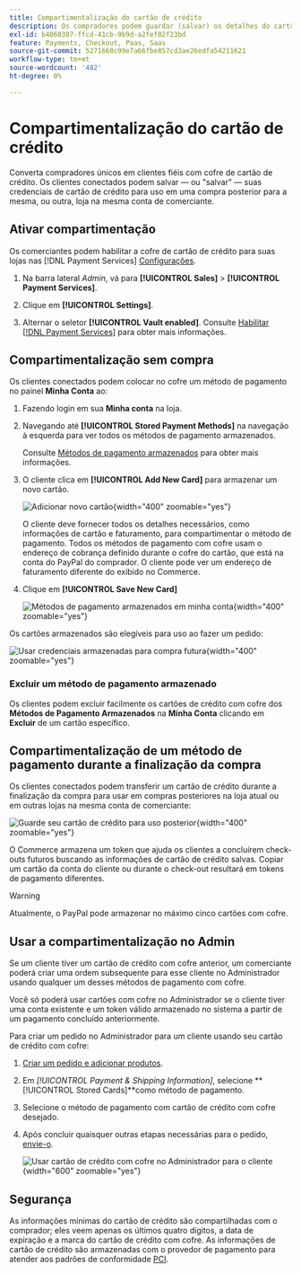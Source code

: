 ```yaml
---
title: Compartimentalização do cartão de crédito
description: Os compradores podem guardar (salvar) os detalhes do cartão de crédito para compras futuras.
exl-id: b4060307-ffcd-41cb-9b9d-a2fef02f23bd
feature: Payments, Checkout, Paas, Saas
source-git-commit: 5271668c99e7a66fbe857cd3ae26edfa54211621
workflow-type: tm+mt
source-wordcount: '482'
ht-degree: 0%

---
```


# Compartimentalização do cartão de crédito

Converta compradores únicos em clientes fiéis com cofre de cartão de crédito. Os clientes conectados podem salvar — ou &quot;salvar&quot; — suas credenciais de cartão de crédito para uso em uma compra posterior para a mesma, ou outra, loja na mesma conta de comerciante.

## Ativar compartimentação

Os comerciantes podem habilitar a cofre de cartão de crédito para suas lojas nas [!DNL Payment Services] [Configurações](settings.md#card-vaulting).

1. Na barra lateral _Admin_, vá para **[!UICONTROL Sales]** > **[!UICONTROL Payment Services]**.

1. Clique em **[!UICONTROL Settings]**.

1. Alternar o seletor **[!UICONTROL Vault enabled]**. Consulte [Habilitar [!DNL Payment Services]](settings.md#enable-payment-services) para obter mais informações.

## Compartimentalização sem compra

Os clientes conectados podem colocar no cofre um método de pagamento no painel **Minha Conta** ao:

1. Fazendo login em sua **Minha conta** na loja.

1. Navegando até **[!UICONTROL Stored Payment Methods]** na navegação à esquerda para ver todos os métodos de pagamento armazenados.

   Consulte [Métodos de pagamento armazenados](https://experienceleague.adobe.com/en/docs/commerce-admin/stores-sales/payments/stored-payment-methods) para obter mais informações.

1. O cliente clica em **[!UICONTROL Add New Card]** para armazenar um novo cartão.

   ![Adicionar novo cartão](assets/add-new-card.png){width="400" zoomable="yes"}

   O cliente deve fornecer todos os detalhes necessários, como informações de cartão e faturamento, para compartimentar o método de pagamento.
Todos os métodos de pagamento com cofre usam o endereço de cobrança definido durante o cofre do cartão, que está na conta do PayPal do comprador. O cliente pode ver um endereço de faturamento diferente do exibido no Commerce.

1. Clique em **[!UICONTROL Save New Card]**

   ![Métodos de pagamento armazenados em minha conta](assets/stored-payment-methods.png){width="400" zoomable="yes"}

Os cartões armazenados são elegíveis para uso ao fazer um pedido:

![Usar credenciais armazenadas para compra futura](assets/use-stored-card.png){width="400" zoomable="yes"}

### Excluir um método de pagamento armazenado

Os clientes podem excluir facilmente os cartões de crédito com cofre dos **Métodos de Pagamento Armazenados** na **Minha Conta** clicando em **Excluir** de um cartão específico.

## Compartimentalização de um método de pagamento durante a finalização da compra

Os clientes conectados podem transferir um cartão de crédito durante a finalização da compra para usar em compras posteriores na loja atual ou em outras lojas na mesma conta de comerciante:

![Guarde seu cartão de crédito para uso posterior](assets/save-card-for-later.png){width="400" zoomable="yes"}

O Commerce armazena um token que ajuda os clientes a concluírem check-outs futuros buscando as informações de cartão de crédito salvas. Copiar um cartão da conta do cliente ou durante o check-out resultará em tokens de pagamento diferentes.

>[!WARNING]
>
> Atualmente, o PayPal pode armazenar no máximo cinco cartões com cofre.

## Usar a compartimentalização no Admin

Se um cliente tiver um cartão de crédito com cofre anterior, um comerciante poderá criar uma ordem subsequente para esse cliente no Administrador usando qualquer um desses métodos de pagamento com cofre.

Você só poderá usar cartões com cofre no Administrador se o cliente tiver uma conta existente e um token válido armazenado no sistema a partir de um pagamento concluído anteriormente.

Para criar um pedido no Administrador para um cliente usando seu cartão de crédito com cofre:

1. [Criar um pedido e adicionar produtos](https://experienceleague.adobe.com/docs/commerce-admin/stores-sales/point-of-purchase/assist/customer-account-create-order.html).
1. Em _[!UICONTROL Payment & Shipping Information]_, selecione **[!UICONTROL Stored Cards]**como método de pagamento.
1. Selecione o método de pagamento com cartão de crédito com cofre desejado.
1. Após concluir quaisquer outras etapas necessárias para o pedido, [envie-o](https://experienceleague.adobe.com/docs/commerce-admin/stores-sales/point-of-purchase/assist/customer-account-create-order.html?lang=en#step-3%3A-submit-the-order).

   ![Usar cartão de crédito com cofre no Administrador para o cliente](assets/admin-vaultedcard.png){width="600" zoomable="yes"}

## Segurança

As informações mínimas do cartão de crédito são compartilhadas com o comprador; eles veem apenas os últimos quatro dígitos, a data de expiração e a marca do cartão de crédito com cofre. As informações de cartão de crédito são armazenadas com o provedor de pagamento para atender aos padrões de conformidade [PCI](security.md#PCI-compliance).
